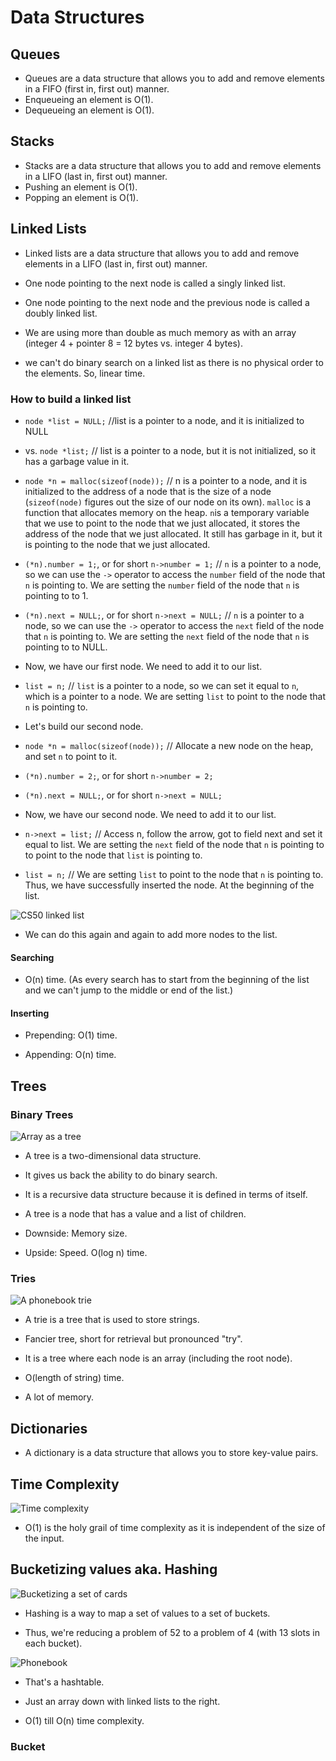 # Data Structures

## Queues

+ Queues are a data structure that allows you to add and remove elements in a FIFO (first in, first out) manner.
+ Enqueueing an element is O(1).
+ Dequeueing an element is O(1).

## Stacks

+ Stacks are a data structure that allows you to add and remove elements in a LIFO (last in, first out) manner.
+ Pushing an element is O(1).
+ Popping an element is O(1).

## Linked Lists

+ Linked lists are a data structure that allows you to add and remove elements in a LIFO (last in, first out) manner.

+ One node pointing to the next node is called a singly linked list.

+ One node pointing to the next node and the previous node is called a doubly linked list.

+ We are using more than double as much memory as with an array (integer 4 + pointer 8 = 12 bytes vs. integer 4 bytes).

+ we can't do binary search on a linked list as there is no physical order to the elements. So, linear time.

### How to build a linked list

+ `node *list = NULL;` //list is a pointer to a node, and it is initialized to NULL

+ vs. `node *list;` // list is a pointer to a node, but it is not initialized, so it has a garbage value in it.

+ `node *n = malloc(sizeof(node));` // n is a pointer to a node, and it is initialized to the address of a node that is the size of a node (`sizeof(node)` figures out the size of our node on its own). `malloc` is a function that allocates memory on the heap. `n`is a temporary variable that we use to point to the node that we just allocated, it stores the address of the node that we just allocated. It still has garbage in it, but it is pointing to the node that we just allocated.

+ `(*n).number = 1;`, or for short `n->number = 1;` // `n` is a pointer to a node, so we can use the `->` operator to access the `number` field of the node that `n` is pointing to. We are setting the `number` field of the node that `n` is pointing to to 1.

+ `(*n).next = NULL;`, or for short `n->next = NULL;` // `n` is a pointer to a node, so we can use the `->` operator to access the `next` field of the node that `n` is pointing to. We are setting the `next` field of the node that `n` is pointing to to NULL.

+ Now, we have our first node. We need to add it to our list.

+ `list = n;` // `list` is a pointer to a node, so we can set it equal to `n`, which is a pointer to a node. We are setting `list` to point to the node that `n` is pointing to.

+ Let's build our second node.

+ `node *n = malloc(sizeof(node));` // Allocate a new node on the heap, and set `n` to point to it.

+ `(*n).number = 2;`, or for short `n->number = 2;`

+ `(*n).next = NULL;`, or for short `n->next = NULL;`

+ Now, we have our second node. We need to add it to our list.

+ `n->next = list;` // Access n, follow the arrow, got to field next and set it equal to list. We are setting the `next` field of the node that `n` is pointing to to point to the node that `list` is pointing to.

+ `list = n;` // We are setting `list` to point to the node that `n` is pointing to. Thus, we have successfully inserted the node. At the beginning of the list.

![CS50 linked list](image.png)

+ We can do this again and again to add more nodes to the list.

#### Searching

+ O(n) time. (As every search has to start from the beginning of the list and we can't jump to the middle or end of the list.)

#### Inserting

+ Prepending: O(1) time.

+ Appending: O(n) time.

## Trees

### Binary Trees

![Array as a tree](image-1.png)

+ A tree is a two-dimensional data structure.

+ It gives us back the ability to do binary search.

+ It is a recursive data structure because it is defined in terms of itself.

+ A tree is a node that has a value and a list of children.

+ Downside: Memory size.

+ Upside: Speed. O(log n) time.

### Tries

![A phonebook trie](image-5.png)

+ A trie is a tree that is used to store strings.

+ Fancier tree, short for retrieval but pronounced "try".

+ It is a tree where each node is an array (including the root node).

+ O(length of string) time.

+ A lot of memory.

## Dictionaries

+ A dictionary is a data structure that allows you to store key-value pairs.

## Time Complexity

![Time complexity](image-2.png)

+ O(1) is the holy grail of time complexity as it is independent of the size of the input.

## Bucketizing values aka. Hashing

![Bucketizing a set of cards](image-3.png)

+ Hashing is a way to map a set of values to a set of buckets.

+ Thus, we're reducing a problem of 52 to a problem of 4 (with 13 slots in each bucket).

![Phonebook](image-4.png)

+ That's a hashtable.

+ Just an array down with linked lists to the right.

+ O(1) till O(n) time complexity.

### Bucket
